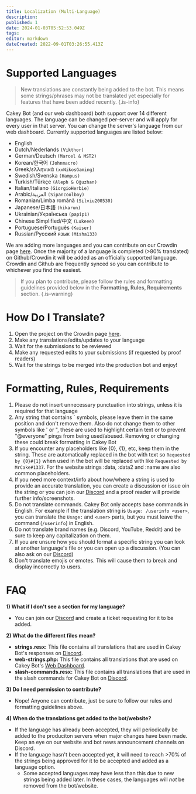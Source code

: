 ```yaml
---
title: Localization (Multi-Language)
description: 
published: 1
date: 2024-01-03T05:52:53.049Z
tags: 
editor: markdown
dateCreated: 2022-09-01T03:26:55.413Z
---
```


# Supported Languages

> New translations are constantly being added to the bot. This means some strings/phrases may not be translated yet especially for features that have been added recently.
{.is-info}

Cakey Bot (and our web dashboard) both support over 14 different languages. The language can be changed per-server and will apply for every user in that server. You can change the server's language from our web dashboard. Currently supported languages are listed below:

* English
* Dutch/Nederlands `(Vikthor)`
* German/Deutsch `(Marcel & MST2)`
* Korean/한국어 `(Johnmacro)`
* Greek/ελληνικά `(xxNikosGaming)`
* Swedish/Svenska `(Hampus)`
* Turkish/Türkçe `(Aleph & Oğuzhan)`
* Italian/Italiano `(GiorgioHerbie)`
* Arabic/العربية `(Sipancoolboy)`
* Romanian/Limba română `(Silviu200530)`
* Japanese/日本語 `(hikarun)`
* Ukrainian/Українська `(papip1)`
* Chinese Simplified/中文 `(Lukeee)`
* Portuguese/Português `(Kaiser)`
* Russian/Русский язык `(Misha133)`

We are adding more languages and you can contribute on our Crowdin page [here](https://crowdin.com/project/cakey-bot). Once the majority of a language is completed (>80% translated) on Github/Crowdin it will be added as an officially supported language. Crowdin and Github are frequently synced so you can contribute to whichever you find the easiest.

> If you plan to contribute, please follow the rules and formatting guidelines provided below in the **Formatting, Rules, Requirements** section.
{.is-warning}

# How Do I Translate?

1. Open the project on the Crowdin page [here](https://crowdin.com/project/cakey-bot).
2. Make any translations/edits/updates to your language
3. Wait for the submissions to be reviewed
4. Make any requested edits to your submissions (if requested by proof readers)
5. Wait for the strings to be merged into the production bot and enjoy!

# Formatting, Rules, Requirements

1. Please do not insert unnecessary punctuation into strings, unless it is
   required for that language
2. Any string that contains ` symbols, please leave them in the same position
   and don't remove them. Also do not change them to other symbols like ' or ",
   these are used to highlight certain text or to prevent "@everyone" pings from
   being used/abused. Removing or changing these could break formatting in Cakey
   Bot
3. If you encounter any placeholders like {0}, {1}, etc, keep them in the
   string. These are automatically replaced in the bot with text so
   `Requested by {0}#{1}` when used in the bot will be replaced with like
   `Requested by MrCake#1337`. For the website strings :data, :data2 and :name are 
   also common placeholders.
4. If you need more context/info about how/where a string is used to provide an
   accurate translation, you can create a discussion or issue oin the string or
   you can join our [Discord](https://cakey.bot/discord) and a proof reader will
   provide further info/screenshots.
5. Do not translate commands. Cakey Bot only accepts base commands in English.
   For example if the translation string is `Usage: /userinfo <user>`, you can
   translate the `Usage:` and `<user>` parts, but you must leave the command
   (`/userinfo`) in English.
6. Do not translate brand names (e.g. Discord, YouTube, Reddit) and be sure to keep any
   capitalization on them.
7. If you are unsure how you should format a specific string you can look at
   another language's file or you can open up a discussion. (You can also ask on
   our [Discord](https://cakey.bot/discord))
8. Don't translate emojis or emotes. This will cause them to break and display incorrectly to users.

# FAQ

**1) What if I don't see a section for my language?**

- You can join our [Discord](https://cakey.bot/discord) and create a ticket requesting for it to be added.

**2) What do the different files mean?**

- **strings.resx:** This file contains all translations that are used in Cakey Bot's responses on [Discord](https://discord.gg/Y3VdQAD).
- **web-strings.php:** This file contains all translations that are used on Cakey Bot's [Web Dashboard](https://cakey.bot/dashboard/public).
- **slash-commands.resx:** This file contains all translations that are used in the slash commands for Cakey Bot on [Discord](https://discord.gg/Y3VdQAD).

**3) Do I need permission to contribute?**

- Nope! Anyone can contribute, just be sure to follow our rules and formatting guidelines above.

**4) When do the translations get added to the bot/website?**

- If the language has already been accepted, they will periodically be added to the produciton servers when major changes have been made. Keep an eye on our website and bot news announcement channels on Discord.
- If the language hasn't been accepted yet, it will need to reach >70% of the strings being approved for it to be accepted and added as a language option.
  - Some accepted languages may have less than this due to new strings being added later. In these cases, the languages will _not_ be removed from the bot/website.